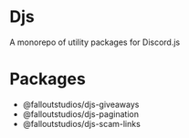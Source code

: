 # Djs

A monorepo of utility packages for Discord.js

# Packages
- @falloutstudios/djs-giveaways
- @falloutstudios/djs-pagination
- @falloutstudios/djs-scam-links